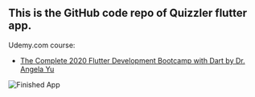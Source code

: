 ## This is the GitHub code repo of Quizzler flutter app.

Udemy.com course:
- [The Complete 2020 Flutter Development Bootcamp with Dart by Dr. Angela Yu](https://www.udemy.com/course/flutter-bootcamp-with-dart/)

![Finished App](https://github.com/londonappbrewery/Images/raw/master/clima-demo.gif)
